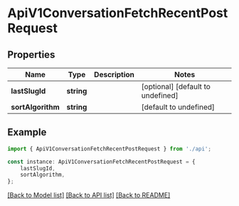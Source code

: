 # ApiV1ConversationFetchRecentPostRequest


## Properties

Name | Type | Description | Notes
------------ | ------------- | ------------- | -------------
**lastSlugId** | **string** |  | [optional] [default to undefined]
**sortAlgorithm** | **string** |  | [default to undefined]

## Example

```typescript
import { ApiV1ConversationFetchRecentPostRequest } from './api';

const instance: ApiV1ConversationFetchRecentPostRequest = {
    lastSlugId,
    sortAlgorithm,
};
```

[[Back to Model list]](../README.md#documentation-for-models) [[Back to API list]](../README.md#documentation-for-api-endpoints) [[Back to README]](../README.md)
